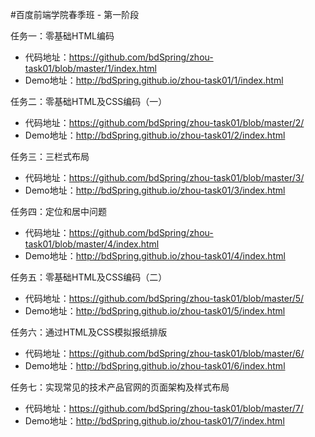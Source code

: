 #百度前端学院春季班 - 第一阶段

任务一：零基础HTML编码 

* 代码地址：https://github.com/bdSpring/zhou-task01/blob/master/1/index.html
* Demo地址：http://bdSpring.github.io/zhou-task01/1/index.html

任务二：零基础HTML及CSS编码（一）

* 代码地址：https://github.com/bdSpring/zhou-task01/blob/master/2/
* Demo地址：http://bdSpring.github.io/zhou-task01/2/index.html

任务三：三栏式布局
* 代码地址：https://github.com/bdSpring/zhou-task01/blob/master/3/
* Demo地址：http://bdSpring.github.io/zhou-task01/3/index.html

任务四：定位和居中问题
* 代码地址：https://github.com/bdSpring/zhou-task01/blob/master/4/index.html
* Demo地址：http://bdSpring.github.io/zhou-task01/4/index.html

任务五：零基础HTML及CSS编码（二）
* 代码地址：https://github.com/bdSpring/zhou-task01/blob/master/5/
* Demo地址：http://bdSpring.github.io/zhou-task01/5/index.html

任务六：通过HTML及CSS模拟报纸排版
* 代码地址：https://github.com/bdSpring/zhou-task01/blob/master/6/
* Demo地址：http://bdSpring.github.io/zhou-task01/6/index.html

任务七：实现常见的技术产品官网的页面架构及样式布局
* 代码地址：https://github.com/bdSpring/zhou-task01/blob/master/7/
* Demo地址：http://bdSpring.github.io/zhou-task01/7/index.html
